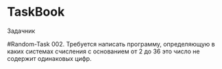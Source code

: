 # TaskBook
Задачник


#Random-Task 002.
Требуется написать программу, определяющую в каких системах счисления
с основанием от 2 до 36 это число не содержит одинаковых цифр.
